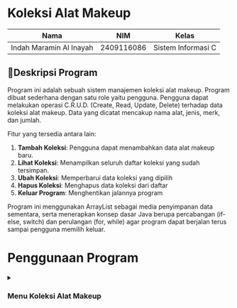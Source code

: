 # Koleksi Alat Makeup

| Nama                      | NIM           | Kelas             |
|---------------------------|---------------|-------------------|
| Indah Maramin Al Inayah   | 2409116086    | Sistem Informasi C |

## 📄Deskripsi Program
Program ini adalah sebuah sistem manajemen koleksi alat makeup. Program dibuat sederhana dengan satu role yaitu pengguna. Pengguna dapat melakukan operasi C.R.U.D. (Create, Read, Update, Delete) terhadap data koleksi alat makeup. Data yang dicatat mencakup nama alat, jenis, merk, dan jumlah.

Fitur yang tersedia antara lain:

1. **Tambah Koleksi**: Pengguna dapat menambahkan data alat makeup baru.
2. **Lihat Koleksi**: Menampilkan seluruh daftar koleksi yang sudah tersimpan.
3. **Ubah Koleksi**: Memperbarui data koleksi yang dipilih
4. **Hapus Koleksi**: Menghapus data koleksi dari daftar
5. **Keluar Program**: Menghentikan jalannya program

Program ini menggunakan ArrayList sebagai media penyimpanan data sementara, serta menerapkan konsep dasar Java berupa percabangan (if-else, switch) dan perulangan (for, while) agar program dapat berjalan terus sampai pengguna memilih keluar.

# Penggunaan Program

<details>
<summary><h3>Menu Koleksi Alat Makeup</h3></summary>

<img width="310" height="173" alt="image" src="https://github.com/user-attachments/assets/fd614018-1b77-47e1-b297-f2ad06a62103" />

Saat program pertama kali dijalankan, sistem akan langsung menampilkan menu utama yang berisi daftar pilihan menu. Pengguna diminta untuk memasukkan nomor menu sesuai dengan pilihan yang diinginkan. Setelah itu, program akan menjalankan perintah sesuai input pengguna dan kemudian kembali menampilkan menu utama, hingga pengguna memilih opsi Keluar untuk menghentikan program.

## Tambah Koleksi

<img width="459" height="282" alt="image" src="https://github.com/user-attachments/assets/cd2fbccf-b95e-44ab-8379-1377b0018d69" />




## Lihat Koleksi

Jika nomor 2 yang diinput, maka akan menampilkan apa saja koleksi alat makeup.

## Ubah Koleksi

Jika nomor 3 yang diinput, maka akan diarahkan untuk mengubah koleksi alat makeup mana yang mau diubah. 

## Hapus Koleksi

Jika nomor 4 yang diinput, maka akan diarahkan untuk menghapus produk. Masukkan nomor alat makeup yang ingin dihapus.

## Keluar

Jika nomor 5 yang diinput, maka pengguna akan keluar dari program.

